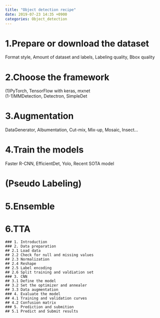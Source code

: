 ```yaml
---
title: "Object detection recipe"
date: 2019-07-23 14:35 +0900
categories: Object_detection
---
```


# 1.Prepare or download the dataset    
Format style, Amount of dataset and labels, Labeling quality, Bbox quality    

# 2.Choose the framework
(1)PyTorch, TensorFlow with keras, mxnet    
(1-1)MMDetection, Detectron, SimpleDet    

# 3.Augmentation
DataGenerator, Albumentation, Cut-mix, Mix-up, Mosaic, Insect...    

# 4.Train the models
Faster R-CNN, EfficientDet, Yolo, Recent SOTA model    

# (Pseudo Labeling)

# 5.Ensemble

# 6.TTA


```
### 1. Introduction
### 2. Data preparation
## 2.1 Load data
## 2.2 Check for null and missing values
## 2.3 Normalization
## 2.4 Reshape
## 2.5 Label encoding
## 2.6 Split training and valdiation set
### 3. CNN
## 3.1 Define the model
## 3.2 Set the optimizer and annealer
## 3.3 Data augmentation
### 4. Evaluate the model
## 4.1 Training and validation curves
## 4.2 Confusion matrix
### 5. Prediction and submition
## 5.1 Predict and Submit results
```
